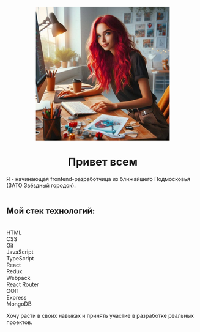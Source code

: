 <p align="center">
<img src="https://github.com/katkovatanya/katkovatanya/blob/main/illustration.jpg" width="350" align="center">
</p>
<h1 align="center">Привет всем</h1>
Я - начинающая frontend-разработчица из ближайшего Подмосковья (ЗАТО Звёздный городок).
<br>
<br>
<h2>Мой стек технологий:</h2><br>
HTML<br>
CSS<br>
Git<br>
JavaScript<br>
TypeScript<br>
React<br>
Redux<br>
Webpack<br>
React Router<br>
ООП<br>
Express<br>
MongoDB<br>


Хочу расти в своих навыках и принять участие в разработке реальных проектов.
